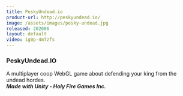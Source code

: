 ```yaml
---
title: PeskyUndead.io
product-url: http://peskyundead.io/
image: /assets/images/pesky-undead.jpg
released: 202006
layout: default
video: ig0p-4mTzfs
---
```


### PeskyUndead.IO

A multiplayer coop WebGL game about defending your king from the undead hordes.<br>
***Made with Unity - Holy Fire Games Inc.***